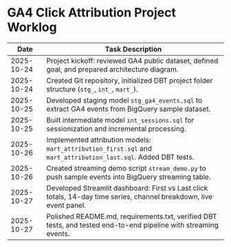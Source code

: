 # GA4 Click Attribution Project Worklog

| Date       | Task Description                                                                                  |
|------------|--------------------------------------------------------------------------------------------------|
| 2025-10-24 | Project kickoff: reviewed GA4 public dataset, defined goal, and prepared architecture diagram.  |
| 2025-10-24 | Created Git repository, initialized DBT project folder structure (`stg_`, `int_`, `mart_`).     |
| 2025-10-25 | Developed staging model `stg_ga4_events.sql` to extract GA4 events from BigQuery sample dataset.|
| 2025-10-25 | Built intermediate model `int_sessions.sql` for sessionization and incremental processing.      |
| 2025-10-26 | Implemented attribution models: `mart_attribution_first.sql` and `mart_attribution_last.sql`. Added DBT tests. |
| 2025-10-26 | Created streaming demo script `stream_demo.py` to push sample events into BigQuery streaming table. |
| 2025-10-27 | Developed Streamlit dashboard: First vs Last click totals, 14-day time series, channel breakdown, live event panel. |
| 2025-10-27 | Polished README.md, requirements.txt, verified DBT tests, and tested end-to-end pipeline with streaming events. |
